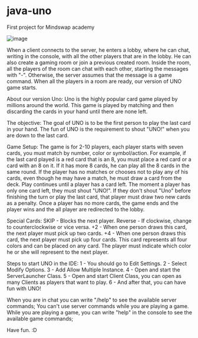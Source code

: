 # java-uno
First project for Mindswap academy

![image](https://user-images.githubusercontent.com/64026232/155964184-6037b696-94dc-40e5-9c58-81b3ae9e5c22.png)


When a client connects to the server, he enters a lobby, where he can chat, writing in the console, with all the other 
players that are in the lobby. He can also create a gaming room or join a previous created room. Inside the room, all 
the players of the room can chat with each other, starting the messages with "-". Otherwise, the server assumes that the 
message is a game command.
When all the players in a room are ready, our version of UNO game starts.

About our version Uno:
Uno is the highly popular card game played by millions around the world. This game is played by matching and then 
discarding the cards in your hand until there are none left.

The objective:
The goal of UNO is to be the first person to play the last card in your hand. The fun of UNO is the requirement to shout 
"UNO!" when you are down to the last card.

Game Setup: 
The game is for 2-10 players, each player starts with seven cards, you must match by number, color or symbol/action. For 
example, if the last card played is a red card that is an 8, you must place a red card or a card with an 8 on it. If it has more 
8 cards, he can play all the 8 cards in the same round.
If the player has no matches or chooses not to play any of his cards, even though he may have a match, he must draw a 
card from the deck.
Play continues until a player has a card left. The moment a player has only one card left, they must shout "UNO!". If 
they don't shout "Uno" before finishing the turn or play the last card, that player must draw two new cards as a penalty.
Once a player has no more cards, the game ends and the player wins and the all player are redirected to the lobby.

Special Cards: 
SKIP - Blocks the next player.
Reverse - If clockwise, change to counterclockwise or vice versa.
+2 - When one person draws this card, the next player must pick up two cards.
+4 - When one person draws this card, the next player must pick up four cards. This card represents all four colors 
and can be placed on any card. The player must indicate which color he or she will represent to the next player.


Steps to start UNO in the IDE:
1 - You should go to Edit Settings.
2 - Select Modify Options.
3 - Add Allow Multiple Instance.
4 - Open and start the ServerLauncher Class.
5 - Open and start Client Class, you can open as many Clients as players that want to play.
6 - And after that, you can have fun with UNO!

When you are in chat you can write "/help" to see the available server commands; You can't use server commands while you
are playing a game.
While you are playing a game, you can write "help" in the console to see the available game commands;

Have fun. :D

